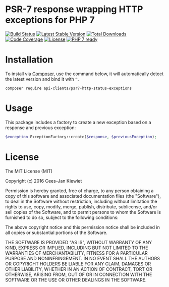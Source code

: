 # PSR-7 response wrapping HTTP exceptions for PHP 7

[![Build Status](https://travis-ci.org/php-api-clients/psr7-http-status-exceptions.svg?branch=master)](https://travis-ci.org/php-api-clients/psr7-http-status-exceptions)
[![Latest Stable Version](https://poser.pugx.org/api-clients/psr7-http-status-exceptions/v/stable.png)](https://packagist.org/packages/api-clients/psr7-http-status-exceptions)
[![Total Downloads](https://poser.pugx.org/api-clients/psr7-http-status-exceptions/downloads.png)](https://packagist.org/packages/api-clients/psr7-http-status-exceptions)
[![Code Coverage](https://scrutinizer-ci.com/g/php-api-clients/psr7-http-status-exceptions/badges/coverage.png?b=master)](https://scrutinizer-ci.com/g/php-api-clients/psr7-http-status-exceptions/?branch=master)
[![License](https://poser.pugx.org/api-clients/psr7-http-status-exceptions/license.png)](https://packagist.org/packages/api-clients/psr7-http-status-exceptions)
[![PHP 7 ready](http://php7ready.timesplinter.ch/php-api-clients/psr7-http-status-exceptions/badge.svg)](https://travis-ci.org/php-api-clients/psr7-http-status-exceptions)

# Installation

To install via [Composer](http://getcomposer.org/), use the command below, it will automatically detect the latest version and bind it with `^`.

```
composer require api-clients/psr7-http-status-exceptions 
```
# Usage

This package includes a factory to create a new exception based on a response and previous exception:

```php
$exception ExceptionFactory::create($response, $previousException);
```

# License

The MIT License (MIT)

Copyright (c) 2016 Cees-Jan Kiewiet

Permission is hereby granted, free of charge, to any person obtaining a copy
of this software and associated documentation files (the "Software"), to deal
in the Software without restriction, including without limitation the rights
to use, copy, modify, merge, publish, distribute, sublicense, and/or sell
copies of the Software, and to permit persons to whom the Software is
furnished to do so, subject to the following conditions:

The above copyright notice and this permission notice shall be included in all
copies or substantial portions of the Software.

THE SOFTWARE IS PROVIDED "AS IS", WITHOUT WARRANTY OF ANY KIND, EXPRESS OR
IMPLIED, INCLUDING BUT NOT LIMITED TO THE WARRANTIES OF MERCHANTABILITY,
FITNESS FOR A PARTICULAR PURPOSE AND NONINFRINGEMENT. IN NO EVENT SHALL THE
AUTHORS OR COPYRIGHT HOLDERS BE LIABLE FOR ANY CLAIM, DAMAGES OR OTHER
LIABILITY, WHETHER IN AN ACTION OF CONTRACT, TORT OR OTHERWISE, ARISING FROM,
OUT OF OR IN CONNECTION WITH THE SOFTWARE OR THE USE OR OTHER DEALINGS IN THE
SOFTWARE.

